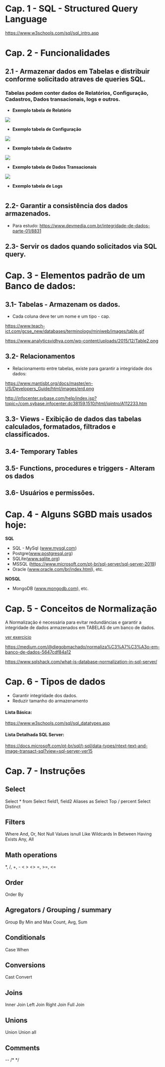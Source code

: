 # Cap. 1 -  SQL - Structured Query Language

https://www.w3schools.com/sql/sql_intro.asp


# Cap. 2 - Funcionalidades
 
## 2.1 - Armazenar dados em Tabelas e distribuir conforme solicitado atraves de queries SQL.

### Tabelas podem conter dados de Relatórios, Configuração, Cadastros, Dados transacionais, logs e outros. 

* **Exemplo tabela de Relatório**

![](http://matlab.izmiran.ru/help/toolbox/database/vqb_repo.gif)


* **Exemplo tabela de Configuração** 

![](https://wp-staging.com/wp-content/uploads/2018/04/wordpress_database_headers.png)


* **Exemplo tabela de Cadastro**

![](https://sites.google.com/site/ismcsrdatabase/_/rsrc/1468868690197/ismcsrdatabase3/11.png)


* **Exemplo tabela de Dados Transacionais**

![](https://www.analyticsvidhya.com/wp-content/uploads/2015/12/Table2.png)


* **Exemplo tabela de Logs**

![]()


## 2.2- Garantir a consistência dos dados armazenados.

 * Para estudo: https://www.devmedia.com.br/integridade-de-dados-parte-01/8831

## 2.3- Servir os dados quando solicitados via SQL query.

 
# Cap. 3 - Elementos padrão de um Banco de dados:

## 3.1- Tabelas - Armazenam os dados.

* Cada coluna deve ter um nome e um tipo - cap.

https://www.teach-ict.com/gcse_new/databases/terminology/miniweb/images/table.gif

https://www.analyticsvidhya.com/wp-content/uploads/2015/12/Table2.png


## 3.2- Relacionamentos

* Relacionamento entre tabelas, existe para garantir a integridade dos dados:

https://www.mantisbt.org/docs/master/en-US/Developers_Guide/html/images/erd.png

http://infocenter.sybase.com/help/index.jsp?topic=/com.sybase.infocenter.dc38159.1510/html/iqintro/A112233.htm


## 3.3- Views - Exibição de dados das tabelas calculados, formatados, filtrados e classificados.

## 3.4- Temporary Tables

## 3.5- Functions, procedures e triggers - Alteram os dados

## 3.6- Usuários e permissões.


# Cap. 4 - Alguns SGBD mais usados hoje:

**SQL**

* SQL - MySql (www.mysql.com)
* Postgre(www.postgresql.org)
* SQLite(www.sqlite.org) 
* MSSQL (https://www.microsoft.com/pt-br/sql-server/sql-server-2019)
* Oracle (www.oracle.com/br/index.html), etc.
    
**NOSQL**

* MongoDB (www.mongodb.com), etc.
    

# Cap. 5 - Conceitos de Normalização

A Normalização é necessária para evitar redundâncias e garantir a integridade de dados armazenados em TABELAS de um banco de dados.

[ver exercício](/normalizacao_exercicio.xlsx)

https://medium.com/@diegobmachado/normaliza%C3%A7%C3%A3o-em-banco-de-dados-5647cdf84a12

https://www.sqlshack.com/what-is-database-normalization-in-sql-server/


# Cap. 6 - Tipos de dados
* Garantir integridade dos dados.
* Reduzir tamanho do armazenamento

#### Lista Básica:

https://www.w3schools.com/sql/sql_datatypes.asp

#### Lista Detalhada SQL Server:

https://docs.microsoft.com/pt-br/sql/t-sql/data-types/ntext-text-and-image-transact-sql?view=sql-server-ver15  


# Cap. 7 - Instruções

## Select
Select * from
Select field1, field2 
Aliases as
Select Top / percent
Select Distinct

## Filters
Where
And, Or, Not
Null Values
isnull
Like
Wildcards
In
Between
Having
Exists
Any, All

## Math operations
*, /, +, - 
< > <> =, >=, <=

## Order
Order By

## Agregators / Grouping / summary
Group By
Min and Max
Count, Avg, Sum

## Conditionals
Case When

## Conversions
Cast
Convert

## Joins
Inner Join
Left Join
Right Join
Full Join

## Unions
Union
Union all

## Comments
--
/* 
*/
